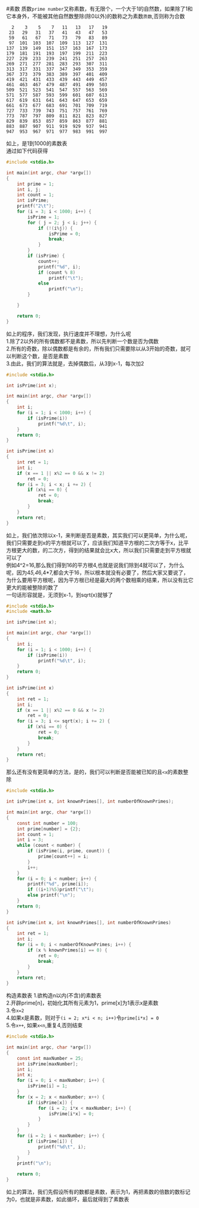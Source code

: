 #素数
质数`prime number`又称素数，有无限个，一个大于1的自然数，如果除了1和它本身外，不能被其他自然数整除(除0以外)的数称之为素数`质数`,否则称为合数
```text
  2    3    5    7   11   13   17   19
 23   29   31   37   41   43   47   53
 59   61   67   71   73   79   83   89
 97  101  103  107  109  113  127  131
137  139  149  151  157  163  167  173
179  181  191  193  197  199  211  223
227  229  233  239  241  251  257  263
269  271  277  281  283  293  307  311
313  317  331  337  347  349  353  359
367  373  379  383  389  397  401  409
419  421  431  433  439  443  449  457
461  463  467  479  487  491  499  503
509  521  523  541  547  557  563  569
571  577  587  593  599  601  607  613
617  619  631  641  643  647  653  659
661  673  677  683  691  701  709  719
727  733  739  743  751  757  761  769
773  787  797  809  811  821  823  827
829  839  853  857  859  863  877  881
883  887  907  911  919  929  937  941
947  953  967  971  977  983  991  997
```
如上，是1到1000的素数表                
通过如下代码获得
```c
#include <stdio.h>

int main(int argc, char *argv[])
{
	int prime = 1;
	int i, j;
	int count = 1;
	int isPrime;
	printf("2\t");
	for (i = 3; i < 1000; i++) {
		isPrime = 1;
		for ( j = 2; j < i; j++) {
			if (!(i%j)) {
				isPrime = 0;
				break;
			}
		}
		if (isPrime) {
			count++;
			printf("%d", i);
			if (count % 8)
				printf("\t");
			else
				printf("\n");
		}

	}

	return 0;
}
```
如上的程序，我们发现，执行速度并不理想，为什么呢            
1.除了2以外的所有偶数都不是素数，所以先判断一个数是否为偶数        
2.所有的奇数，除以偶数都是有余的，所有我们只需要除以从3开始的奇数，就可以判断这个数，是否是素数          
3.由此，我们的算法就是，去掉偶数后，从3到x-1，每次加2          
```c
#include <stdio.h>

int isPrime(int x);

int main(int argc, char *argv[])
{
	int i;
	for (i = 1; i < 1000; i++) {
		if (isPrime(i))
			printf("%d\t", i);
	}
	return 0;
}

int isPrime(int x)
{
	int ret = 1;
	int i;
	if (x == 1 || x%2 == 0 && x != 2)
		ret = 0;
	for (i = 3; i < x; i += 2) {
		if (x%i == 0) {
			ret = 0;
			break;
		}
	}
	return ret;
}
```
如上，我们依次除以x-1，来判断是否是素数，其实我们可以更简单，为什么呢，我们只需要走到x的平方根就可以了，应该我们知道平方根的二次方等于x，比平方根更大的数，的二次方，得到的结果就会比x大，所以我们只需要走到平方根就可以了             
例如4^2=16,那么我们得到16的平方根4,也就是说我们除到4就可以了，为什么呢，因为4*5,4*6,4*7,都会大于16，所以根本就没有必要了，然后大家又要说了，为什么要用平方根呢，因为平方根已经是最大的两个数相乘的结果，所以没有比它更大的能被整除的数了                                    
一句话形容就是，无须到x-1，到sqrt(x)就够了
```c
#include <stdio.h>
#include <math.h>

int isPrime(int x);

int main(int argc, char *argv[])
{
	int i;
	for (i = 1; i < 1000; i++) {
		if (isPrime(i))
			printf("%d\t", i);
	}
	return 0;
}

int isPrime(int x)
{
	int ret = 1;
	int i;
	if (x == 1 || x%2 == 0 && x != 2)
		ret = 0;
	for (i = 3; i <= sqrt(x); i += 2) {
		if (x%i == 0) {
			ret = 0;
			break;
		}
	}
	return ret;
}
```
那么还有没有更简单的方法，是的，我们可以判断是否能被已知的且`<x`的素数整除
```c
#include <stdio.h>

int isPrime(int x, int knownPrimes[], int numberOfKnownPrimes);

int main(int argc, char *argv[])
{
	const int number = 100;
	int prime[number] = {2};
	int count = 1;
	int i = 3;
	while (count < number) {
		if (isPrime(i, prime, count)) {
			prime[count++] = i;
		}
		i++;
	}
	for (i = 0; i < number; i++) {
		printf("%d", prime[i]);
		if ((i+1)%5)printf("\t");
		else printf("\n");
	}
	return 0;
}

int isPrime(int x, int knownPrimes[], int numberOfKnownPrimes)
{
	int ret = 1;
	int i;
	for (i = 0; i < numberOfKnownPrimes; i++) {
		if (x % knownPrimes[i] == 0) {
			ret = 0;
			break;
		}
	}
	return ret;
}
```
构造素数表
1.欲构造n以内(不含)的素数表         
2.开辟prime[n]，初始化其所有元素为1，prime[x]为1表示x是素数            
3.令`x=2`              
4.如果x是素数，则对于`(i = 2; x*i < n; i++)`令`prime[i*x] = 0`            
5.令`x++`, 如果`x<n`,重复4,否则结束         
```c
#include <stdio.h>

int main(int argc, char *argv[])
{
	const int maxNumber = 25;
	int isPrime[maxNumber];
	int i;
	int x;
	for (i = 0; i < maxNumber; i++) {
		isPrime[i] = 1;
	}
	for (x = 2; x < maxNumber; x++) {
		if (isPrime[x]) {
			for (i = 2; i*x < maxNumber; i++) {
				isPrime[i*x] = 0;
			}
		}
	}
	for (i = 2; i < maxNumber; i++) {
		if (isPrime[i]) {
			printf("%d\t", i);
		}
	}
	printf("\n");

	return 0;
}
```
如上的算法，我们先假设所有的数都是素数，表示为1，再把素数的倍数的数标记为0，也就是非素数，如此循环，最后就得到了素数表                   
